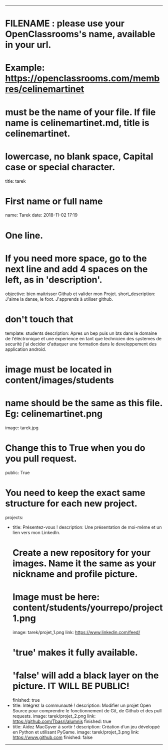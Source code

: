 ﻿---

# FILENAME : please use your OpenClassrooms's name, available in your url.
# Example: https://openclassrooms.com/membres/celinemartinet
# must be the name of your file. If file name is celinemartinet.md, title is celinemartinet.
# lowercase, no blank space, Capital case or special character.
title: tarek

# First name or full name
name: Tarek
date: 2018-11-02 17:19

# One line.
# If you need more space, go to the next line and add 4 spaces on the left, as in 'description'.
objective: bien maitrisser Github et valider mon Projet.
short_description: J'aime la danse, le foot. J'apprends à utiliser github.

# don't touch that
template: students
description:
    Apres un bep puis un bts dans le domaine de l'éléctronique et une experience en tant que technicien des systemes de securité
    j'ai decider d'attaquer une formation dans le developpement des application android.

# image must be located in content/images/students
# name should be the same as this file. Eg: celinemartinet.png
image: tarek.jpg

# Change this to True when you do you pull request.
public: True

# You need to keep the exact same structure for each new project.
projects:
  - title: Présentez-vous !
    description: Une présentation de moi-même et un lien vers mon LinkedIn.
    # Create a new repository for your images. Name it the same as your nickname and profile picture.
    # Image must be here: content/students/yourrepo/project1.png
    image: tarek/projet_1.png
    link: https://www.linkedin.com/feed/
    # 'true' makes it fully available.
    # 'false' will add a black layer on the picture. IT WILL BE PUBLIC!
    finished: true
  - title: Intégrez la communauté !
    description: Modifier un projet Open Source pour comprendre le fonctionnement de Git, de Github et des pull requests. 
    image: tarek/projet_2.png
    link: https://github.com/Tbasri/alumnis
    finished: true
  - title: Aidez MacGyver à sortir !
    description: Création d’un jeu développé en Python et utilisant PyGame.
    image: tarek/projet_3.png
    link: https://www.github.com
    finished: false
---